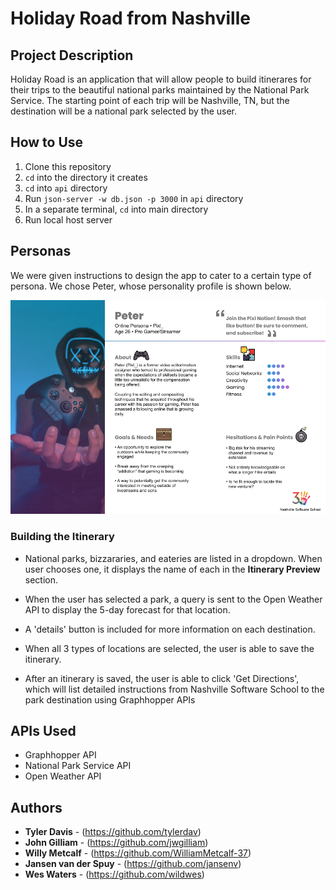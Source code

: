 # Holiday Road from Nashville

## Project Description

Holiday Road is an application that will allow people to build itinerares for their trips to the beautiful national parks maintained by the National Park Service. The starting point of each trip will be Nashville, TN, but the destination will be a national park selected by the user.


## How to Use

1. Clone this repository
1. `cd` into the directory it creates
1. `cd` into `api` directory
1. Run `json-server -w db.json -p 3000` in `api` directory
1. In a separate terminal, `cd` into main directory
1. Run local host server

## Personas

We were given instructions to design the app to cater to a certain type of persona. We chose Peter, whose personality profile is shown below.

![](./personas/persona-peter.png)

### Building the Itinerary

* National parks, bizzararies, and eateries are listed in a dropdown. When user chooses one, it displays the name of each in the **Itinerary Preview** section.

* When the user has selected a park, a query is sent to the Open Weather API to display the 5-day forecast for that location.

* A 'details' button is included for more information on each destination.

* When all 3 types of locations are selected, the user is able to save the itinerary.

* After an itinerary is saved, the user is able to click 'Get Directions', which will list detailed instructions from Nashville Software School to the park destination using Graphhopper APIs

## APIs Used

* Graphhopper API
* National Park Service API
* Open Weather API

## Authors

* **Tyler Davis** - (https://github.com/tylerdav)
* **John Gilliam** - (https://github.com/jwgilliam)
* **Willy Metcalf** - (https://github.com/WilliamMetcalf-37)
* **Jansen van der Spuy** - (https://github.com/jansenv)
* **Wes Waters** - (https://github.com/wildwes)